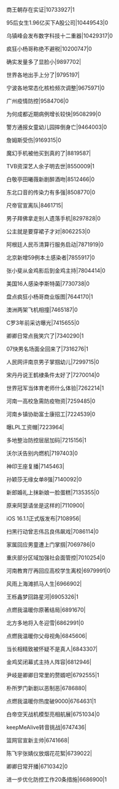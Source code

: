 商王朝存在实证|10733927|1

95后女生1.96亿买下A股公司|10449543|0

乌镇峰会发布数字科技十二重器|10429317|0

疯狂小杨哥称绝不避税|10200747|0

确实发量多了显脸小|9897702|

世界各地出手上分了|9795197|

宁波各地常态化核检频次调整|9675971|0

广州疫情防控|9584706|0

为何成都近期病例增长较快|9508299|0

警方通报女童幼儿园摔倒身亡|9464003|0

詹姆斯受伤|9169315|0

魔幻手机被他买到真的了|8819587|

TVB资深艺人余子明去世|8550009|1

白敬亭田曦薇新剧醉酒吻|8512466|0

东北口音的传染力有多强|8508770|0

尺帝官宣离队|8461715|

男子拜佛拿走别人遗落手机|8297828|0

公主就是要穿裙子才对|8062253|0

阿根廷人民币清算行服务启动|7871919|0

北京新增59例本土感染者|7855917|0

张小斐从金鸡影后到金鸡主持|7804414|0

美国16人感染李斯特菌|7730738|0

盘点疯狂小杨哥商业版图|7644170|1

澳洲两架飞机相撞|7465187|0

C罗3年前采访曝光|7415655|0

卿卿日常点我笑穴了|7340290|1

07快男名场面全回来了|7316276|1

人民网评南京男子掌掴幼儿|7299715|0

宋丹丹说王鹤棣条件太好了|7270014|0

世界冠军当体育老师什么体验|7262214|1

河南一高校急需防疫物资|7259485|0

河南乡镇协助富士康招工|7224539|0

曝LPL工资帽|7223964|

多地整治防控层层加码|7215156|1

沃尔沃告别内燃机|7197403|0

神印王座复播|7145463|

孙颖莎无缘女单8强|7140092|0

新郎婚礼上抹新娘一脸蛋糕|7135355|0

原来阿瑟请坐是这样的|7110900|

iOS 16.1.1正式版发布|7108956|

扫黑行动曾志伟吕良伟飙戏|7086114|0

家属回应男童遭上门掌掴|7069786|0

重庆部分区域加强社会面管控|7010254|0

河南教育厅再回应高校学生离校|6979991|0

风雨上海滩抓马人生|6966902|

王栎鑫梦回路星河|6905326|1

点燃我温暖你原著结局|6891670|

北方多地将入冬迎雪|6862991|0

点燃我温暖你父母视角|6845606|

当长相精致被怀疑不是真人|6843307|

金鸡奖闭幕式主持人阵容|6812946|

尹岐是卿卿日常里的赘婿吧|6792555|1

朴所罗门新剧以恶制恶|6786880|

点燃我温暖你热度破9000|6764631|1

白帝空天战机模型亮相航展|6751034|0

keepMeAlive转音挑战|6747436|

篮网官宣新主帅|6741668|

陈飞宇张婧仪放烟花花絮|6739022|

卿卿日常开播|6710342|0

进一步优化防控工作20条措施|6686900|1

